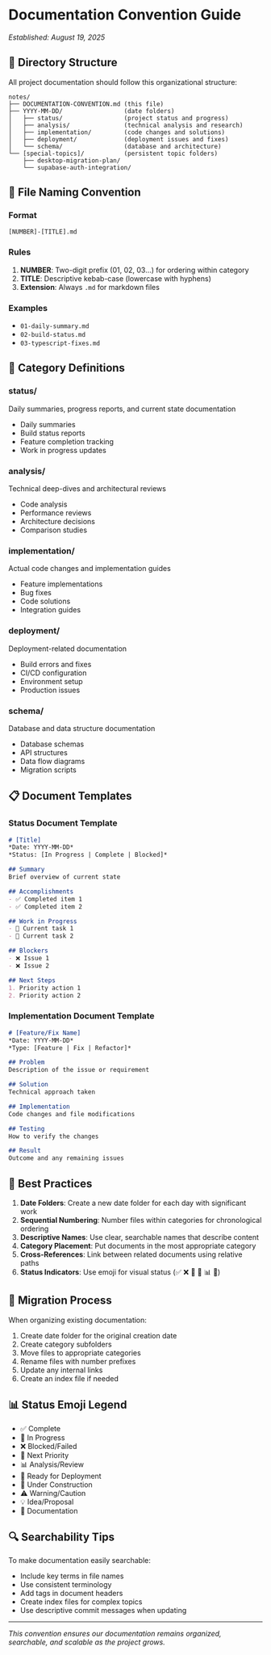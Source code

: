 # Documentation Convention Guide
*Established: August 19, 2025*

## 📁 Directory Structure

All project documentation should follow this organizational structure:

```
notes/
├── DOCUMENTATION-CONVENTION.md (this file)
├── YYYY-MM-DD/                 (date folders)
│   ├── status/                 (project status and progress)
│   ├── analysis/               (technical analysis and research)
│   ├── implementation/         (code changes and solutions)
│   ├── deployment/             (deployment issues and fixes)
│   └── schema/                 (database and architecture)
└── [special-topics]/           (persistent topic folders)
    ├── desktop-migration-plan/
    └── supabase-auth-integration/
```

## 📝 File Naming Convention

### Format
```
[NUMBER]-[TITLE].md
```

### Rules
1. **NUMBER**: Two-digit prefix (01, 02, 03...) for ordering within category
2. **TITLE**: Descriptive kebab-case (lowercase with hyphens)
3. **Extension**: Always `.md` for markdown files

### Examples
- `01-daily-summary.md`
- `02-build-status.md`
- `03-typescript-fixes.md`

## 📂 Category Definitions

### status/
Daily summaries, progress reports, and current state documentation
- Daily summaries
- Build status reports
- Feature completion tracking
- Work in progress updates

### analysis/
Technical deep-dives and architectural reviews
- Code analysis
- Performance reviews
- Architecture decisions
- Comparison studies

### implementation/
Actual code changes and implementation guides
- Feature implementations
- Bug fixes
- Code solutions
- Integration guides

### deployment/
Deployment-related documentation
- Build errors and fixes
- CI/CD configuration
- Environment setup
- Production issues

### schema/
Database and data structure documentation
- Database schemas
- API structures
- Data flow diagrams
- Migration scripts

## 📋 Document Templates

### Status Document Template
```markdown
# [Title]
*Date: YYYY-MM-DD*
*Status: [In Progress | Complete | Blocked]*

## Summary
Brief overview of current state

## Accomplishments
- ✅ Completed item 1
- ✅ Completed item 2

## Work in Progress
- 🔄 Current task 1
- 🔄 Current task 2

## Blockers
- ❌ Issue 1
- ❌ Issue 2

## Next Steps
1. Priority action 1
2. Priority action 2
```

### Implementation Document Template
```markdown
# [Feature/Fix Name]
*Date: YYYY-MM-DD*
*Type: [Feature | Fix | Refactor]*

## Problem
Description of the issue or requirement

## Solution
Technical approach taken

## Implementation
Code changes and file modifications

## Testing
How to verify the changes

## Result
Outcome and any remaining issues
```

## 🎯 Best Practices

1. **Date Folders**: Create a new date folder for each day with significant work
2. **Sequential Numbering**: Number files within categories for chronological ordering
3. **Descriptive Names**: Use clear, searchable names that describe content
4. **Category Placement**: Put documents in the most appropriate category
5. **Cross-References**: Link between related documents using relative paths
6. **Status Indicators**: Use emoji for visual status (✅ ❌ 🔄 🎯 📊 🚀)

## 🔄 Migration Process

When organizing existing documentation:
1. Create date folder for the original creation date
2. Create category subfolders
3. Move files to appropriate categories
4. Rename files with number prefixes
5. Update any internal links
6. Create an index file if needed

## 📊 Status Emoji Legend

- ✅ Complete
- 🔄 In Progress
- ❌ Blocked/Failed
- 🎯 Next Priority
- 📊 Analysis/Review
- 🚀 Ready for Deployment
- 🚧 Under Construction
- ⚠️ Warning/Caution
- 💡 Idea/Proposal
- 📝 Documentation

## 🔍 Searchability Tips

To make documentation easily searchable:
- Include key terms in file names
- Use consistent terminology
- Add tags in document headers
- Create index files for complex topics
- Use descriptive commit messages when updating

---

*This convention ensures our documentation remains organized, searchable, and scalable as the project grows.*
